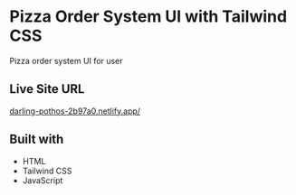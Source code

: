 # Pizza Order System UI with Tailwind CSS

Pizza order system UI for user

## Live Site URL

[darling-pothos-2b97a0.netlify.app/](https://darling-pothos-2b97a0.netlify.app/)

## Built with

-   HTML
-   Tailwind CSS
-   JavaScript
